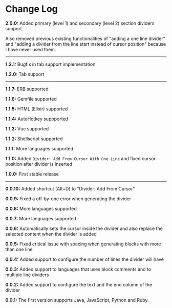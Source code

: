 # Change Log


**2.0.0:** Added primary (level 1) and secondary (level 2) section dividers support.

Also removed previous existing functionalities of "adding a one line divider" and "adding a divider from the line start instead of cursor position" because I have never used them.

---

**1.2.1:** Bugfix in tab support implementation

**1.2.0:** Tab support

---

**1.1.7:** ERB supported

**1.1.6:** Gemfile supported

**1.1.5:** HTML (Elixir) supported

**1.1.4:** AutoHotkey suppported

**1.1.3:** Vue supported

**1.1.2:** Shellscript supported

**1.1.1:** More languages supported

**1.1.0:** Added `Divider: Add From Cursor With One Line` and fixed cursor position after divider is inserted

**1.0.0:** First stable release

---

**0.0.10:** Added shortcut (Alt+D) to "Divider: Add From Cursor"

**0.0.9:** Fixed a off-by-one error when generating the divider

**0.0.8:** More languages supported

**0.0.7:** More languages supported

**0.0.6:** Automatically sets the cursor inside the divider and also replace the selected content when the divider is added

**0.0.5:** Fixed critical issue with spacing when generating blocks with more than one line

**0.0.4:** Added support to configure the number of lines the divider will have

**0.0.3:** Added support to languages that uses block comments and to multiple line dividers

**0.0.2:** Added support to configure the text and the end column of the divider

**0.0.1:** The first version supports Java, JavaScript, Python and Ruby.
